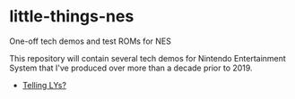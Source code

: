 # little-things-nes
One-off tech demos and test ROMs for NES

This repository will contain several tech demos for Nintendo
Entertainment System that I've produced over more than a decade
prior to 2019.

- [Telling LYs?](https://forums.nesdev.com/viewtopic.php?f=22&t=18998)
